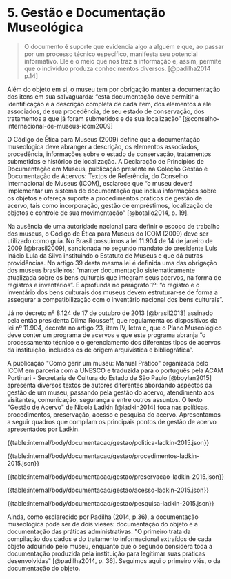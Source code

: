 # 5. Gestão e Documentação Museológica

> O documento é suporte que evidencia algo a alguém e que, ao passar por um processo técnico específico, manifesta seu potencial informativo. Ele é o meio que nos traz a informação e, assim, permite que o indivíduo produza conhecimentos diversos. [@padilha2014 p.14]

Além do objeto em si, o museu tem por obrigação manter a documentação dos itens em sua salvaguarda: “esta documentação deve permitir a identificação e a descrição completa de cada item, dos elementos a ele associados, de sua procedência, de seu estado de conservação, dos tratamentos a que já foram submetidos e de sua localização” [@conselho-internacional-de-museus-icom2009]

O Código de Ética para Museus (2009) define que a documentação museológica deve abranger a descrição, os elementos associados, procedência, informações sobre o estado de conservação, tratamentos submetidos e histórico de localização. A Declaração de Princípios de Documentação em Museus, publicação presente na Coleção Gestão e Documentação de Acervos: Textos de Referência, do Conselho Internacional de Museus (ICOM), esclarece que “o museu deverá implementar um sistema de documentação que inclua informações sobre os objetos e ofereça suporte a procedimentos práticos de gestão de acervo, tais como incorporação, gestão de empréstimos, localização de objetos e controle de sua movimentação” [@botallo2014, p. 19].

Na ausência de uma autoridade nacional para definir o escopo de trabalho dos museus, o Código de Ética para Museus do ICOM (2009) deve ser utilizado como guia. No Brasil possuímos a lei 11.904 de 14 de janeiro de 2009 [@brasil2009], sancionada no segundo mandato do presidente Luís Inácio Lula da Silva instituindo o Estatuto de Museus e que dá outras providências. No artigo 39 desta mesma lei é definida uma das obrigação dos museus brasileiros: “manter documentação sistematicamente atualizada sobre os bens culturais que integram seus acervos, na forma de registros e inventários”. E aprofunda no parágrafo 1º: “o registro e o inventário dos bens culturais dos museus devem estruturar-se de forma a assegurar a compatibilização com o inventário nacional dos bens culturais”.

Já no decreto nº 8.124 de 17 de outubro de 2013 [@brasil2013] assinado pela então presidenta Dilma Rousseff, que regulamenta os dispositivos da lei nº 11.904, decreta no artigo 23, item IV, letra c, que o Plano Museológico deve conter um programa de acervos e que este programa abranja “o processamento técnico e o gerenciamento dos diferentes tipos de acervos da instituição, incluídos os de origem arquivística e bibliográfica”.

A publicação "Como gerir um museu: Manual Prático" organizada pelo ICOM em parceria com a UNESCO e traduzida para o português pela ACAM Portinari - Secretaria de Cultura do Estado de São Paulo [@boylan2015] apresenta diversos textos de autores diferentes abordando aspectos da gestão de um museu, passando pela gestão do acervo, atendimento aos visitantes, comunicação, segurança e entre outros assuntos. O texto "Gestão de Acervo" de Nicola Ladkin [@ladkin2014] foca nas políticas, procedimentos, preservação, acesso e pesquisa do acervo. Apresentamos a seguir quadros que compilam os principais pontos de gestão de acervo apresentados por Ladkin.

{{table:internal/body/documentacao/gestao/politica-ladkin-2015.json}}

{{table:internal/body/documentacao/gestao/procedimentos-ladkin-2015.json}}

{{table:internal/body/documentacao/gestao/preservacao-ladkin-2015.json}}

{{table:internal/body/documentacao/gestao/acesso-ladkin-2015.json}}

{{table:internal/body/documentacao/gestao/pesquisa-ladkin-2015.json}}

Ainda, como esclarecido por Padilha (2014, p.36), a documentação museológica pode ser de dois vieses: documentação do objeto e a documentação das práticas administrativas. "O primeiro trata da compilação dos dados e do tratamento informacional extraídos de cada objeto adquirido pelo museu, enquanto que o segundo considera toda a documentação produzida pela instituição para legitimar suas práticas desenvolvidas" [@padilha2014, p. 36]. Seguimos aqui o primeiro viés, o da documentação do objeto.
